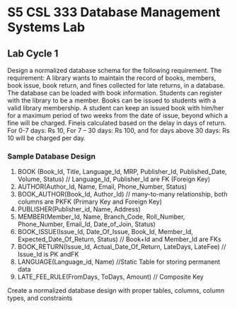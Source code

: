 # S5 CSL 333 Database Management Systems Lab

## Lab Cycle 1

Design a normalized database schema for the following requirement.
The requirement: A library wants to maintain the record of books, members, book issue, book return, and fines collected for late returns, in a database. The database can be loaded with book information. Students can register with the library to be a member. Books can be issued to students with a valid library membership. A student can keep an issued book with him/her for a maximum period of two weeks from the date of issue, beyond which a fine will be charged. Fineis calculated based on the delay in days of return. For 0-7 days: Rs 10, For 7 – 30 days: Rs 100, and for days above 30 days: Rs 10 will be charged per day. 


### Sample Database Design
1. BOOK (Book_Id, Title, Language_Id, MRP, Publisher_Id, Published_Date, Volume, Status) // Language_Id, Publisher_Id are FK (Foreign Key)
2. AUTHOR(Author_Id, Name, Email, Phone_Number, Status)
3. BOOK_AUTHOR(Book_Id, Author_Id) // many-to-many relationship, both columns are PKFK (Primary Key and Foreign Key)
4. PUBLISHER(Publisher_id, Name, Address)
5. MEMBER(Member_Id, Name, Branch_Code, Roll_Number, Phone_Number, Email_Id, Date_of_Join, Status)
6. BOOK_ISSUE(Issue_Id, Date_Of_Issue, Book_Id, Member_Id, Expected_Date_Of_Return, Status) // Book+Id and Member_Id are FKs
7. BOOK_RETURN(Issue_Id, Actual_Date_Of_Return, LateDays, LateFee) // Issue_Id is PK andFK
8. LANGUAGE(Language_id, Name) //Static Table for storing permanent data
9. LATE_FEE_RULE(FromDays, ToDays, Amount) // Composite Key


Create a normalized database design with proper tables, columns, column types, and constraints
<!-- ##EXERCISES
1. Create a normalized database design with proper tables, columns, column types, and constraints
2. Create an ER diagram for the above database design.
3. Write SQL commands to
** a. Create a database by name Library. Drop the database and re-create it.
** b. Create DDL statements and create the tables and constraints (from the design) in the database created in step-a (Library)
 -->
